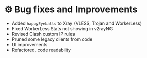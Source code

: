 # ⚙️ Bug fixes and Improvements

- Added `happyEyeballs` to Xray (VLESS, Trojan and WorkerLess)
- Fixed WorkerLess Stats not showing in v2rayNG
- Revised Clash custom IP rules
- Pruned some legacy clients from code
- UI improvements
- Refactored, code readability
